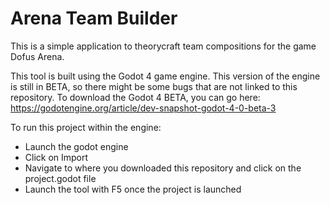 # Arena Team Builder

This is a simple application to theorycraft team compositions for the game Dofus Arena.

This tool is built using the Godot 4 game engine. This version of the engine is still in BETA, so there might be some bugs that are not linked to this repository.
To download the Godot 4 BETA, you can go here: https://godotengine.org/article/dev-snapshot-godot-4-0-beta-3

To run this project within the engine:
- Launch the godot engine
- Click on Import
- Navigate to where you downloaded this repository and click on the project.godot file
- Launch the tool with F5 once the project is launched
